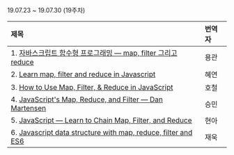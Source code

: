 19.07.23 ~ 19.07.30 (19주차)


|   제목   | 번역자  |
| :-------- | :------ |
| 1. [자바스크립트 함수형 프로그래밍 — map, filter 그리고 reduce](https://github.com/Lee-hyuna/33-js-concepts-kr/wiki/javascript-functional-programming-map-filter-and-reduce) | 용관 |
| 2. [Learn map, filter and reduce in Javascript](https://medium.com/@joomiguelcunha/learn-map-filter-and-reduce-in-javascript-ea59009593c4) | 혜연 |
| 3. [How to Use Map, Filter, & Reduce in JavaScript](https://github.com/Lee-hyuna/33-js-concepts-kr/wiki/How-to-Use-Map,-Filter,-&-Reduce-in-JavaScript) | 호철 |
| 4. [JavaScript's Map, Reduce, and Filter — Dan Martensen](https://github.com/Lee-hyuna/33-js-concepts-kr/wiki/JavaScript%E2%80%99s-Map,-Reduce,-and-Filter) | 승민 |
| 5. [JavaScript — Learn to Chain Map, Filter, and Reduce](https://github.com/Lee-hyuna/33-js-concepts-kr/wiki/JavaScript-%E2%80%94-Learn-to-Chain-Map,-Filter,-and-Reduce) | 현아 |
| 6. [Javascript data structure with map, reduce, filter and ES6](https://github.com/Lee-hyuna/33-js-concepts-kr/wiki/Javascript-data-structure-with-map,-reduce,-filter-and-ES6)| 재욱 |